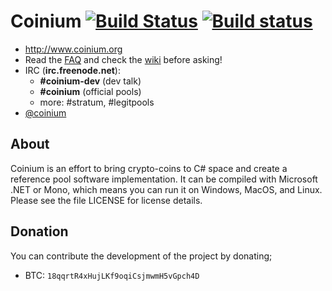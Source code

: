 # Coinium [![Build Status](https://travis-ci.org/CoiniumServ/coinium.png?branch=develop)](https://travis-ci.org/CoiniumServ/coinium) [![Build status](https://ci.appveyor.com/api/projects/status?id=98wrjchcbg5aaf97)](https://ci.appveyor.com/project/coinium)
 
* http://www.coinium.org
* Read the [FAQ](https://github.com/CoiniumServ/coinium/wiki/FAQ) and check the [wiki](https://github.com/CoiniumServ/coinium/wiki/) before asking!
* IRC (**irc.freenode.net**):
  - **#coinium-dev** (dev talk)
  - **#coinium** (official pools)
  - more: #stratum, #legitpools
* [@coinium](http://twitter.com/coinium)
   
## About

Coinium is an effort to bring crypto-coins to C# space and create a reference pool software implementation. It can be compiled with Microsoft .NET or Mono, which means you can run it on Windows, MacOS, and Linux. Please see the file LICENSE for license details.

## Donation

You can contribute the development of the project by donating; 

* BTC: `18qqrtR4xHujLKf9oqiCsjmwmH5vGpch4D`
